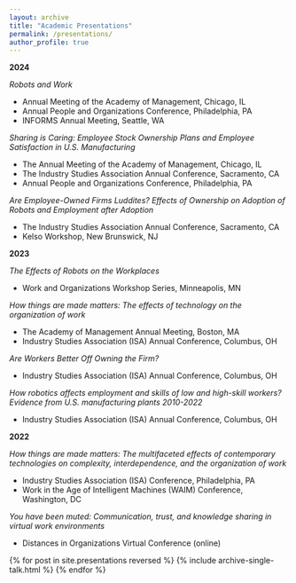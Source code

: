 ```yaml
---
layout: archive
title: "Academic Presentations"
permalink: /presentations/
author_profile: true
---
```


**2024**

*Robots and Work*
- Annual Meeting of the Academy of Management, Chicago, IL
- Annual People and Organizations Conference, Philadelphia, PA
- INFORMS Annual Meeting, Seattle, WA

*Sharing is Caring: Employee Stock Ownership Plans and Employee Satisfaction in U.S. Manufacturing*
- The Annual Meeting of the Academy of Management, Chicago, IL
- The Industry Studies Association Annual Conference, Sacramento, CA
- Annual People and Organizations Conference, Philadelphia, PA

*Are Employee-Owned Firms Luddites? Effects of Ownership on Adoption of Robots and Employment after Adoption*
- The Industry Studies Association Annual Conference, Sacramento, CA
- Kelso Workshop, New Brunswick, NJ


**2023**

*The Effects of Robots on the Workplaces*
- Work and Organizations Workshop Series, Minneapolis, MN

*How things are made matters: The effects of technology on the organization of work*
- The Academy of Management Annual Meeting, Boston, MA
- Industry Studies Association (ISA) Annual Conference, Columbus, OH

*Are Workers Better Off Owning the Firm?*
- Industry Studies Association (ISA) Annual Conference, Columbus, OH

*How robotics affects employment and skills of low and high-skill workers? Evidence from U.S. manufacturing plants 2010-2022*
- Industry Studies Association (ISA) Annual Conference, Columbus, OH

**2022**

*How things are made matters: The multifaceted effects of contemporary technologies on complexity, interdependence, and the organization of work*
- Industry Studies Association (ISA) Conference, Philadelphia, PA
- Work in the Age of Intelligent Machines (WAIM) Conference, Washington, DC

*You have been muted: Communication, trust, and knowledge sharing in virtual work environments*
- Distances in Organizations Virtual Conference (online)


{% for post in site.presentations reversed %}
  {% include archive-single-talk.html %}
{% endfor %}
